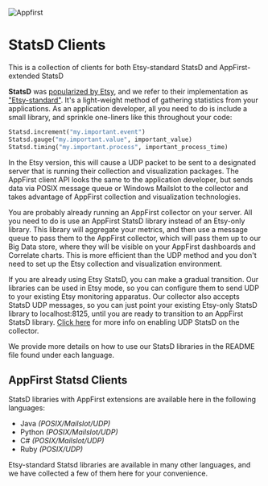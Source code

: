 ![Appfirst](https://wwws.appfirst.com/site_media/images/af_logo_blue.svg)

StatsD Clients
==============
This is a collection of clients for both Etsy-standard StatsD and AppFirst-extended StatsD

**StatsD** was [popularized by Etsy](http://codeascraft.etsy.com/2011/02/15/measure-anything-measure-everything/),
and we refer to their implementation as ["Etsy-standard"](https://github.com/etsy/statsd/).  It's a
light-weight method of gathering statistics from your applications.  As an application developer, all you need
to do is include a small library, and sprinkle one-liners like this throughout your code:

```python
Statsd.increment("my.important.event")
Statsd.gauge("my.important.value", important_value)
Statsd.timing("my.important.process", important_process_time)
```

In the Etsy version, this will cause a UDP packet to be sent to a designated server that is running their
collection and visualization packages. The AppFirst client API looks the same to the application developer,
but sends data via POSIX message queue or Windows Mailslot to the collector and takes advantage of AppFirst collection
and visualization technologies.

You are probably already running an AppFirst collector on your server.  All you need to do is use an
AppFirst StatsD library instead of an Etsy-only library.  This library will aggregate your metrics, and then
use a message queue to pass them to the AppFirst collector, which will pass them up to our Big Data store, where
they will be visible on your AppFirst dashboards and Correlate charts.  This is more efficient than the UDP method
and you don't need to set up the Etsy collection and visualization environment.

If you are already using Etsy StatsD, you can make a gradual transition.  Our libraries can be used in
Etsy mode, so you can configure them to send UDP to your existing Etsy monitoring apparatus.  Our collector also
accepts StatsD UDP messages, so you can just point your existing Etsy-only StatsD library to localhost:8125,
until you are ready to transition to an AppFirst StatsD library. [Click here](http://support.appfirst.com/appfirst-statsd-beta/#other_clients) for more info on enabling UDP StatsD on the collector.

We provide more details on how to use our StatsD libraries in the README file found under each language.


AppFirst Statsd Clients
-----------------------
StatsD libraries with AppFirst extensions are available here in the following languages:

- Java *(POSIX/Mailslot/UDP)*
- Python *(POSIX/Mailslot/UDP)*
- C# *(POSIX/Mailslot/UDP)*
- Ruby *(POSIX/UDP)*

Etsy-standard Statsd libraries are available in many other languages, and we have collected a few of them
here for your convenience.
